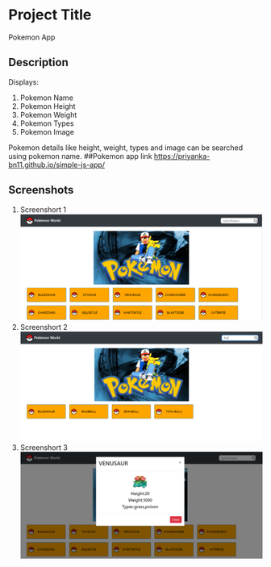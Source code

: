 # Project Title
Pokemon App
## Description
Displays:
1. Pokemon Name
2. Pokemon Height
3. Pokemon Weight
4. Pokemon Types
5. Pokemon Image

Pokemon details like height, weight, types and image can be searched using pokemon name.
##Pokemon app link
https://priyanka-bn11.github.io/simple-js-app/

## Screenshots
1. Screenshort 1
![Homepage](https://github.com/Priyanka-BN11/Simple-js-app/blob/main_pg/screenshorts/Screenshot1.PNG)
2. Screenshort 2
![Search-pokemon](https://github.com/Priyanka-BN11/Simple-js-app/blob/main_pg/screenshorts/Screenshort2.PNG)
3. Screenshort 3
![PokemonDetails-Modal](https://github.com/Priyanka-BN11/Simple-js-app/blob/main_pg/screenshorts/Screenshort3.PNG)
